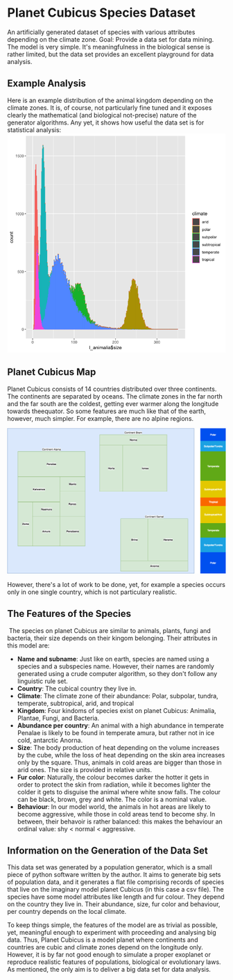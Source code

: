 # Planet Cubicus Species Dataset
An artificially generated dataset of species with various attributes depending on the climate zone. Goal: Provide a data set for data mining. The model is very simple. It's meaningfulness in the biological sense is rather limited, but the data set provides an excellent playground for data analysis. 

## Example Analysis
Here is an example distribution of the animal kingdom depending on the climate zones. It is, of course, not particularly fine tuned and it exposes clearly the mathematical (and biological not-precise) nature of the generator algorithms. Any yet, it shows how useful the data set is for statistical analysis:
![histogram_animals.png](https://raw.githubusercontent.com/sascha-tayefeh/planet_cubicus_species/master/docs/histogram_animals.png)

## Planet Cubicus Map
Planet Cubicus consists of 14 countries distributed over three continents. The continents are separated by oceans. The climate zones in the far north and the far south are the coldest, getting ever warmer along the longitude towards theequator. So some features are much like that of the earth, however, much simpler. For example, there are no alpine regions.

![Planet Cubicus Map](https://raw.githubusercontent.com/sascha-tayefeh/planet_cubicus_species/master/docs/Planet_Cubicus.drawio.png)

However, there's a lot of work to be done, yet, for example a species occurs only in one single country, which is not particulary realistic.

## The Features of the Species
​
The species on planet Cubicus are similar to animals, plants, fungi and bacteria, their size depends on their kingom belonging. Their attributes in this model are:
​
* __Name and subname__: Just like on earth, species are named using a species and a subspecies name. However, their names are randomly generated using a crude computer algorithm, so they don't follow any linguistic rule set.
* __Country__: The cubical country they live in.
* __Climate__: The climate zone of their abundance: Polar, subpolar, tundra, temperate, subtropical, arid, and tropical
* __Kingdom__: Four kindoms of species exist on planet Cubicus: Animalia, Plantae, Fungi, and Bacteria.  
* __Abundance per country__: An animal with a high abundance in temperate Penalae is likely to be found in temperate amura, but rather not in ice cold, antarctic Anorna.
* __Size__: The body production of heat depending on the volume increases by the cube, while the loss of heat depending on the skin area increases only by the square. Thus, animals in cold areas are bigger than those in arid ones. The size is provided in relative units.
* __Fur color__: Naturally, the colour becomes darker the hotter it gets in order to protect the skin from radiation, while it becomes lighter the colder it gets to disguise the animal where white snow falls. The colour can be black, brown, grey and white. The color is a nominal value.
* __Behaviour__: In our model world, the animals in hot areas are likely to become aggressive, while those in cold areas tend to become shy. In between, their behavoir is rather balanced: this makes the behaviour an ordinal value: shy < normal < aggressive.


## Information on the Generation of the Data Set
This data set was generated by a population generator, which is a small piece of python software written by the author. It  aims to generate big sets of population data, and it generates a flat file comprising records of species that live on the imaginary model planet Cubicus (in this case a csv file). The species have some model attributes like length and fur colour. They depend on the country they live in. Their abundance, size, fur color and behaviour, per country depends on the local climate. 

To keep things simple, the features of the model are as trivial as possible, yet, meaningful enough to experiment with proceeding and analysing big data. Thus, Planet Cubicus is a model planet where continents and countries are cubic and climate zones depend on the longitude only. However, it is by far not good enough to simulate a proper exoplanet or reproduce realistic features of populations, biological or evolutionary laws. As mentioned, the only aim is to deliver a big data set for data analysis.



